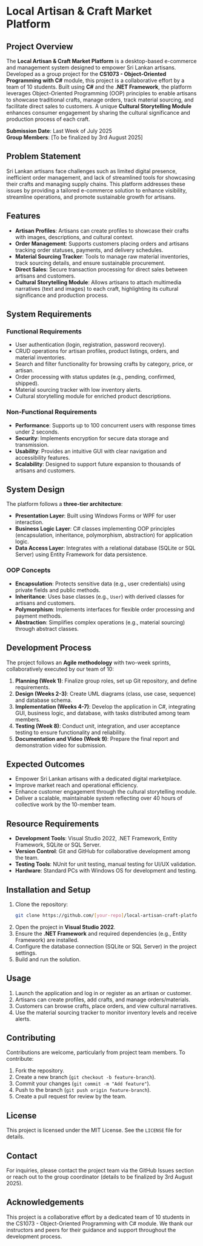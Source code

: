 # Local Artisan & Craft Market Platform

## Project Overview
The **Local Artisan & Craft Market Platform** is a desktop-based e-commerce and management system designed to empower Sri Lankan artisans. Developed as a group project for the **CS1073 - Object-Oriented Programming with C#** module, this project is a collaborative effort by a team of 10 students. Built using **C#** and the **.NET Framework**, the platform leverages Object-Oriented Programming (OOP) principles to enable artisans to showcase traditional crafts, manage orders, track material sourcing, and facilitate direct sales to customers. A unique **Cultural Storytelling Module** enhances consumer engagement by sharing the cultural significance and production process of each craft.

**Submission Date**: Last Week of July 2025  
**Group Members**: [To be finalized by 3rd August 2025]

## Problem Statement
Sri Lankan artisans face challenges such as limited digital presence, inefficient order management, and lack of streamlined tools for showcasing their crafts and managing supply chains. This platform addresses these issues by providing a tailored e-commerce solution to enhance visibility, streamline operations, and promote sustainable growth for artisans.

## Features
- **Artisan Profiles**: Artisans can create profiles to showcase their crafts with images, descriptions, and cultural context.
- **Order Management**: Supports customers placing orders and artisans tracking order statuses, payments, and delivery schedules.
- **Material Sourcing Tracker**: Tools to manage raw material inventories, track sourcing details, and ensure sustainable procurement.
- **Direct Sales**: Secure transaction processing for direct sales between artisans and customers.
- **Cultural Storytelling Module**: Allows artisans to attach multimedia narratives (text and images) to each craft, highlighting its cultural significance and production process.

## System Requirements
### Functional Requirements
- User authentication (login, registration, password recovery).
- CRUD operations for artisan profiles, product listings, orders, and material inventories.
- Search and filter functionality for browsing crafts by category, price, or artisan.
- Order processing with status updates (e.g., pending, confirmed, shipped).
- Material sourcing tracker with low inventory alerts.
- Cultural storytelling module for enriched product descriptions.

### Non-Functional Requirements
- **Performance**: Supports up to 100 concurrent users with response times under 2 seconds.
- **Security**: Implements encryption for secure data storage and transmission.
- **Usability**: Provides an intuitive GUI with clear navigation and accessibility features.
- **Scalability**: Designed to support future expansion to thousands of artisans and customers.

## System Design
The platform follows a **three-tier architecture**:
- **Presentation Layer**: Built using Windows Forms or WPF for user interaction.
- **Business Logic Layer**: C# classes implementing OOP principles (encapsulation, inheritance, polymorphism, abstraction) for application logic.
- **Data Access Layer**: Integrates with a relational database (SQLite or SQL Server) using Entity Framework for data persistence.

### OOP Concepts
- **Encapsulation**: Protects sensitive data (e.g., user credentials) using private fields and public methods.
- **Inheritance**: Uses base classes (e.g., `User`) with derived classes for artisans and customers.
- **Polymorphism**: Implements interfaces for flexible order processing and payment methods.
- **Abstraction**: Simplifies complex operations (e.g., material sourcing) through abstract classes.

## Development Process
The project follows an **Agile methodology** with two-week sprints, collaboratively executed by our team of 10:
1. **Planning (Week 1)**: Finalize group roles, set up Git repository, and define requirements.
2. **Design (Weeks 2-3)**: Create UML diagrams (class, use case, sequence) and database schema.
3. **Implementation (Weeks 4-7)**: Develop the application in C#, integrating GUI, business logic, and database, with tasks distributed among team members.
4. **Testing (Week 8)**: Conduct unit, integration, and user acceptance testing to ensure functionality and reliability.
5. **Documentation and Video (Week 9)**: Prepare the final report and demonstration video for submission.

## Expected Outcomes
- Empower Sri Lankan artisans with a dedicated digital marketplace.
- Improve market reach and operational efficiency.
- Enhance customer engagement through the cultural storytelling module.
- Deliver a scalable, maintainable system reflecting over 40 hours of collective work by the 10-member team.

## Resource Requirements
- **Development Tools**: Visual Studio 2022, .NET Framework, Entity Framework, SQLite or SQL Server.
- **Version Control**: Git and GitHub for collaborative development among the team.
- **Testing Tools**: NUnit for unit testing, manual testing for UI/UX validation.
- **Hardware**: Standard PCs with Windows OS for development and testing.

## Installation and Setup
1. Clone the repository:
   ```bash
   git clone https://github.com/[your-repo]/local-artisan-craft-platform.git
   ```
2. Open the project in **Visual Studio 2022**.
3. Ensure the **.NET Framework** and required dependencies (e.g., Entity Framework) are installed.
4. Configure the database connection (SQLite or SQL Server) in the project settings.
5. Build and run the solution.

## Usage
1. Launch the application and log in or register as an artisan or customer.
2. Artisans can create profiles, add crafts, and manage orders/materials.
3. Customers can browse crafts, place orders, and view cultural narratives.
4. Use the material sourcing tracker to monitor inventory levels and receive alerts.

## Contributing
Contributions are welcome, particularly from project team members. To contribute:
1. Fork the repository.
2. Create a new branch (`git checkout -b feature-branch`).
3. Commit your changes (`git commit -m "Add feature"`).
4. Push to the branch (`git push origin feature-branch`).
5. Create a pull request for review by the team.

## License
This project is licensed under the MIT License. See the `LICENSE` file for details.

## Contact
For inquiries, please contact the project team via the GitHub Issues section or reach out to the group coordinator (details to be finalized by 3rd August 2025).

## Acknowledgements
This project is a collaborative effort by a dedicated team of 10 students in the CS1073 - Object-Oriented Programming with C# module. We thank our instructors and peers for their guidance and support throughout the development process.